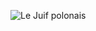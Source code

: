 ![Le Juif polonais](https://upload.wikimedia.org/wikipedia/commons/thumb/c/c3/Inspiration_Point_Bryce_Canyon_November_2018_panorama.jpg/500px-Inspiration_Point_Bryce_Canyon_November_2018_panorama.jpg)